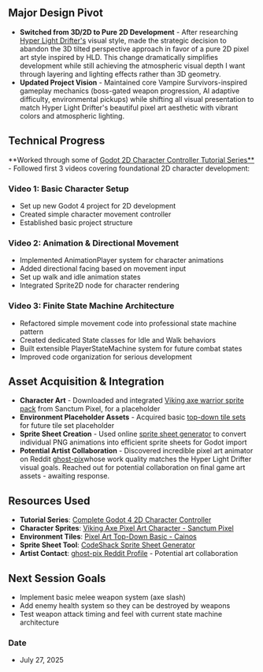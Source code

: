 ## Major Design Pivot
- **Switched from 3D/2D to Pure 2D Development** - After researching [Hyper Light Drifter's](https://store.steampowered.com/app/257850/Hyper_Light_Drifter/) visual style, made the strategic decision to abandon the 3D tilted perspective approach in favor of a pure 2D pixel art style inspired by HLD. This change dramatically simplifies development while still achieving the atmospheric visual depth I want through layering and lighting effects rather than 3D geometry.
- **Updated Project Vision** - Maintained core Vampire Survivors-inspired gameplay mechanics (boss-gated weapon progression, AI adaptive difficulty, environmental pickups) while shifting all visual presentation to match Hyper Light Drifter's beautiful pixel art aesthetic with vibrant colors and atmospheric lighting.
## Technical Progress
**Worked through some of [Godot 2D Character Controller Tutorial Series**](https://youtube.com/playlist?list=PLfcCiyd_V9GH8M9xd_QKlyU8jryGcy3Xa&si=m6AtfLh0F56pboS-) - Followed first 3 videos covering foundational 2D character development:
### Video 1: Basic Character Setup
- Set up new Godot 4 project for 2D development
- Created simple character movement controller
- Established basic project structure
### Video 2: Animation & Directional Movement
- Implemented AnimationPlayer system for character animations
- Added directional facing based on movement input
- Set up walk and idle animation states
- Integrated Sprite2D node for character rendering
### Video 3: Finite State Machine Architecture
- Refactored simple movement code into professional state machine pattern
- Created dedicated State classes for Idle and Walk behaviors
- Built extensible PlayerStateMachine system for future combat states
- Improved code organization for serious development
## Asset Acquisition & Integration
- **Character Art** - Downloaded and integrated [Viking axe warrior sprite pack](https://sanctumpixel.itch.io/viking-axe-pixel-art-character) from Sanctum Pixel, for a placeholder
- **Environment Placeholder Assets** - Acquired basic [top-down tile sets](https://cainos.itch.io/pixel-art-top-down-basic) for future tile set placeholder
- **Sprite Sheet Creation** - Used online [sprite sheet generator](https://codeshack.io/images-sprite-sheet-generator/) to convert individual PNG animations into efficient sprite sheets for Godot import
- **Potential Artist Collaboration** - Discovered incredible pixel art animator on Reddit [ghost-pix](https://www.reddit.com/user/ghost-pix/submitted/)whose work quality matches the Hyper Light Drifter visual goals. Reached out for potential collaboration on final game art assets - awaiting response.
## Resources Used
- **Tutorial Series**: [Complete Godot 4 2D Character Controller](https://youtube.com/playlist?list=PLfcCiyd_V9GH8M9xd_QKlyU8jryGcy3Xa&si=m6AtfLh0F56pboS-)
- **Character Sprites**: [Viking Axe Pixel Art Character - Sanctum Pixel](https://sanctumpixel.itch.io/viking-axe-pixel-art-character)
- **Environment Tiles**: [Pixel Art Top-Down Basic - Cainos](https://cainos.itch.io/pixel-art-top-down-basic)
- **Sprite Sheet Tool**: [CodeShack Sprite Sheet Generator](https://codeshack.io/images-sprite-sheet-generator/)
- **Artist Contact**: [ghost-pix Reddit Profile](https://www.reddit.com/user/ghost-pix/submitted/) - Potential art collaboration
## Next Session Goals
- Implement basic melee weapon system (axe slash)
- Add enemy health system so they can be destroyed by weapons
- Test weapon attack timing and feel with current state machine architecture
### Date
- July 27, 2025